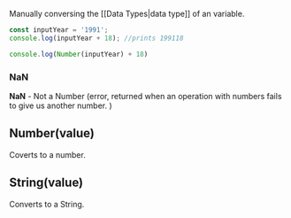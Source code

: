 Manually conversing the [[Data Types|data type]] of an variable.
```javascript
const inputYear = '1991';
console.log(inputYear + 18); //prints 199118

console.log(Number(inputYear) + 18)
```

### NaN

**NaN** - Not a Number (error, returned when an operation with numbers fails to give us another number. )

## Number(value)

Coverts to a number.

## String(value)

Converts to a String.